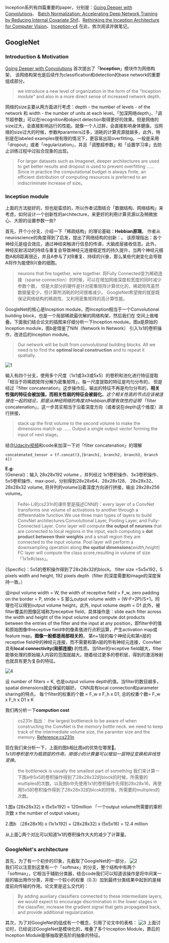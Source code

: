 Inception系列有四篇重要的paper，分别是：[Going Deeper with Convolutions](https://arxiv.org/abs/1409.4842)、
[Batch Normalization: Accelerating Deep Network Training by Reducing Internal Covariate Shif](https://arxiv.org/abs/1502.03167)、[Rethinking the Inception Architecture for Computer Vision](https://arxiv.org/abs/1512.00567)、[Inception-v4](https://arxiv.org/abs/1602.07261)
在此，依次阅读并做笔记。
## GoogleNet
### Introduction & Motivation
[Going Deeper with Convolutions](https://arxiv.org/abs/1409.4842) 首次提出了「**Inception**」模块作为网络构架，
该网络构架也是后续作为classification和detection的base network的重要组成部分。
> we introduce a new level of organization in the form of the "Inception module" and also in a more direct sense of increased
network depth.  

网络的size主要从两方面进行考虑：depth - the number of levels - of the network 和 width - the number of units at each level。「加深网络depth」、「调节超参数」可以在recognition和object detection取得更好的效果。但是网络的size过大，会直接影响运行的性能。就像一个人过胖，会直接影响身体健康。当网络的size过大的时候，参数#paramters过多，消耗的计算资源就越多，此外，特别是在labeled examples很有限的情况下，更容易出现overfitting。一般是采用「dropout」或者「regularization」，并且「调整超参数」和「设置学习率」去防止训练过程中过拟合现象的出现。
> For larger datasets such as Imagenet, deeper architectures are used to get better results and dropout is used to prevent
overfitting …… Since in practice the computational budget is always finite, an efficient distribution of computing resources is preferred to an indiscriminate increase of size。  

### Inception module
上面的方法挺好的，但也挺蛮烦的，所以作者试图结合「数据结构、网络结构」来考虑，如何设计一个创新性的architecture，来更好的利用计算资源以及稍微放心、大胆的设置参数一些?

首先，开个小分支，介绍一下「稀疏结构」的理论基础：**Hebbian原理**。 作者从neuroscience的角度得到了启发，提出了网络结构的创新：。
该原理指出：各个神经元是组合效应，通过神经突触进行信息的传递，大脑皮层接收信息。此外，
神经反射活动的持续与重复会导致神经元连接稳定性的持久提升，当两个神经元细胞A和B距离很近，并且A参与了对B重复、持续的兴奋，那么某些代谢变化会导致A将作为能使B兴奋的细胞。
> neurons that fire together, wire together.
将Fully Connected变为稀疏连接（sparse connection）的时候，可以在增加网络深度和宽度的同时减少参数个数，
但是大部分的硬件是针对密集矩阵计算优化的，稀疏矩阵虽然数据量变少，但计算所消耗的时间很难减少。
GoogleNet希望做的就是既保证网络结构的稀疏性、又利用密集矩阵的高计算性能。

GoogleNet的核心是Inception module，而Inception相当于一个Convolutional building block，也是一个局部稀疏最优解的网络构架，然后我们在
空间上做堆叠。下面我们结合论文的插图来仔细分析一下Inception module。图a是原始的Inception module，图b是借鉴了NIN（Network In Network）
引入1x1的卷积操作，改进后的Inception module。
> Our network will be built from convolutional building blocks.
All we need is to find the **optimal local construction** and to repeat it spatially.   

![1](https://cdn-images-1.medium.com/max/2000/1*aq4tcBl9t5Z36kTDeZSOHA.png)  

输入有四个分支，使用多个尺度（1x1或3x3或5x5）的卷积和池化进行特征提取「相当于将稀疏矩阵分解为密集矩阵」，每一尺度提取的特征是均匀分布的，
但是经过「filter concatenation」这步操作后，输出的特征不再是均匀分布的，**相关性强的特征会被加强，而相关性弱的特征会被弱化**。*这个相关性高的节点应该被连接在一起的结论，即是从神经网络的角度对Hebbian原理有效性的证明*
「filter concatenation」，这一步其实相当于沿着深度方向（或者说在depth这个维度）进行拼接，
> stack up the first volume to the second volume to make the dimensions match up …… Output a single output vector forming the input of 
next stage。  

结合[Udacity视频](https://becominghuman.ai/understanding-and-coding-inception-module-in-keras-eb56e9056b4b)和code来加深一下对「filter concatenation」的理解
> 
    concatenated_tensor = tf.concat(3,[branch1, branch2, branch3, branch 4])  


**E.g:**   
{General}：输入 28x28x192 volume ，并列经过 1x1卷积操作、3x3卷积操作、5x5卷积操作、max-pool，分别得到28x28x64、28x28x128、
28x28x32、28x28x32 volume, 将并列的volume沿着深度方向进行拼接，输出 28x28x256 volume。 
> Feifei-Li的cs231n的课件里是描述CNN的：every layer of a ConvNet transforms one volume of activations to another through a differentiable function.We use three main types of layers to build ConvNet architectures:Convolutional Layer, Pooling Layer,
and Fully-Connected Layer.  Conv layer will compute **the output of neurons** that are connected to local regions in the input,
each computing a **dot product between their weights** and a small region they are connected to the input volume.
Pool layer will perform a downsampling operation along **the spatial dimensions**(*width,height*)
FC layer will compute the class score,resulting in volume of size「1x1x#class」。

{Specific}：5x5的卷积操作得到了28x28x32的block。
filter size =5x5x192，5 pixels width and height, 192 pixels depth（filter 的深度需要和image的深度保持一致。）


设input volume width = W,  the width of receptive field = F_w, zero padding on the border = P, stride = S
那么output volume width = (W-F+2P)/S+1。同理也可以得到output volume height。此外, input volume depth = D1
此外，被filter覆盖的图像区域称为receptive field，具体操作是：slide each filter across the width and height of the input volume and compute dot products between the entries of the filter and the input at any position，即filter中的值和原始图像中receptive field中的像素值进行点积运算，产生activation map或feature map。**图像一般都是局部相关的**，
第n+1层的每个神经元和第n层的receptive field中的神经元连接，而不需要和第n层的所有神经元连接，ConvNet具有**local connectivity(局部连接)** 的性质。当filter的receptive field越大，filter能够处理的原始输入内容的范围就越大。随着经过更多的卷积层，得到的激活映射也就具有更为复杂的特征。  

![4](http://cs231n.github.io/assets/cnn/depthcol.jpeg)

设 number of filters = K, 也是output volume depth的值。当filter的数目越多，spatial dimensions就会保留的越好。
CNN具有local connection和parameter sharing的特点。
每个filter的权重的个数 = F_w x F_h x D1, 总的权重个数= F_w x F_h x D1 x K

我们再分析一下**compution cost**
> cs231n 指出： the largest bottleneck to be aware of when constructing the ConvNet is the memory bottle neck.
we need to keep track of the intermediate volume size, the paramter size and the memory.
[Reference:cs231n](http://cs231n.github.io/convolutional-networks/#conv)  

现在我们来分析一下，上面的图b相比图a的优势在哪里🧐。  
*1x1的卷积是作为瓶颈层的作用，用很小的计算量可以增加一层特征变换和非线性变换。*    
> the bottleneck is usually the smallest part of something
我们来计算一下图a中5x5的卷积操作得到了28x28x32的block的时候，所需要的multiples的次数。以及图b中先使用1x1的卷积操作先得到28x28x16，再使用5x5的卷积操作得到了28x28x32的blcok的时候，所需要的multiples的次数。  


1.图a (28x28x32) x (5x5x192) = 120million 「一个output volume所需要的乘积次数 x the number of output values」 

2.图b （28x28x16) x (1x1x192) + (28x28x32) x (5x5x16) = 12.4 million  

从上面👆两个对比可以知道1x1的卷积操作大大的减少了计算量。


### GoogleNet's architecture
首先，为了有一个初步的印象，先截取了GoogleNet的一部分，
![2](https://mohitjainweb.files.wordpress.com/2018/06/googlenet-architecture-showing-the-side-connection.png?w=700)  
我们可以注意到这里有一个「softmax」的分支，整个结构中有两个「softmax」，它相当于辅助分类器，结合code我们可以知道该操作是将中间某一层的输出用作分类，并按一个较小的权重（0.3）加到最终分类结果中起到的是梯度前向传输的作用。论文里是这么交代的：
> By adding auxiliary classifiers connected to these intermediate layers, we would expect to encourage discrimination in the lower stages in the classifier, increase the gradient signal that gets propagated back, and provide additional regularization.  

其次，为了对GoogleNet的组成有一个概念，引用了论文中的表格：
![3](https://img-blog.csdn.net/20170612110458444?watermark/2/text/aHR0cDovL2Jsb2cuY3Nkbi5uZXQvbWFyc2poYW8=/font/5a6L5L2T/fontsize/400/fill/I0JBQkFCMA==/dissolve/70/gravity/SouthEast)
上面讨论时，已经说过GoogleNet是模块化的，堆叠了多个Inception Module，靠后的Inception Module能够抽取更高阶的抽象的特征。


